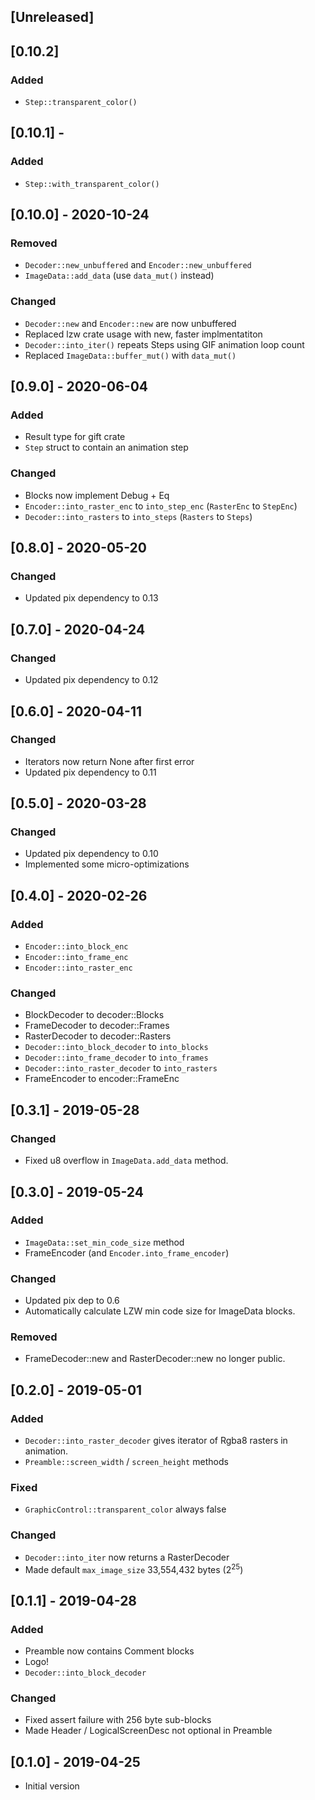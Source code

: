 ## [Unreleased]

## [0.10.2]
### Added
* `Step::transparent_color()`

## [0.10.1] -
### Added
* `Step::with_transparent_color()`

## [0.10.0] - 2020-10-24
### Removed
* `Decoder::new_unbuffered` and `Encoder::new_unbuffered`
* `ImageData::add_data` (use `data_mut()` instead)
### Changed
* `Decoder::new` and `Encoder::new` are now unbuffered
* Replaced lzw crate usage with new, faster implmentatiton
* `Decoder::into_iter()` repeats Steps using GIF animation loop count
* Replaced `ImageData::buffer_mut()` with `data_mut()`

## [0.9.0] - 2020-06-04
### Added
* Result type for gift crate
* `Step` struct to contain an animation step
### Changed
* Blocks now implement Debug + Eq
* `Encoder::into_raster_enc` to `into_step_enc` (`RasterEnc` to `StepEnc`)
* `Decoder::into_rasters` to `into_steps` (`Rasters` to `Steps`)

## [0.8.0] - 2020-05-20
### Changed
* Updated pix dependency to 0.13

## [0.7.0] - 2020-04-24
### Changed
* Updated pix dependency to 0.12

## [0.6.0] - 2020-04-11
### Changed
* Iterators now return None after first error
* Updated pix dependency to 0.11

## [0.5.0] - 2020-03-28
### Changed
* Updated pix dependency to 0.10
* Implemented some micro-optimizations

## [0.4.0] - 2020-02-26
### Added
* `Encoder::into_block_enc`
* `Encoder::into_frame_enc`
* `Encoder::into_raster_enc`
### Changed
* BlockDecoder to decoder::Blocks
* FrameDecoder to decoder::Frames
* RasterDecoder to decoder::Rasters
* `Decoder::into_block_decoder` to `into_blocks`
* `Decoder::into_frame_decoder` to `into_frames`
* `Decoder::into_raster_decoder` to `into_rasters`
* FrameEncoder to encoder::FrameEnc

## [0.3.1] - 2019-05-28
### Changed
* Fixed u8 overflow in `ImageData.add_data` method.

## [0.3.0] - 2019-05-24
### Added
* `ImageData::set_min_code_size` method
* FrameEncoder (and `Encoder.into_frame_encoder`)
### Changed
* Updated pix dep to 0.6
* Automatically calculate LZW min code size for ImageData blocks.
### Removed
* FrameDecoder::new and RasterDecoder::new no longer public.

## [0.2.0] - 2019-05-01
### Added
* `Decoder::into_raster_decoder` gives iterator of Rgba8 rasters in animation.
* `Preamble::screen_width` / `screen_height` methods
### Fixed
* `GraphicControl::transparent_color` always false
### Changed
* `Decoder::into_iter` now returns a RasterDecoder
* Made default `max_image_size` 33,554,432 bytes (2<sup>25</sup>)

## [0.1.1] - 2019-04-28
### Added
* Preamble now contains Comment blocks
* Logo!
* `Decoder::into_block_decoder`
### Changed
* Fixed assert failure with 256 byte sub-blocks
* Made Header / LogicalScreenDesc not optional in Preamble

## [0.1.0] - 2019-04-25
* Initial version
